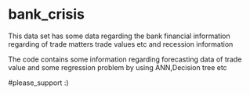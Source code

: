 # bank_crisis

This data set has some data regarding the bank financial information regarding of trade matters trade values etc and recession information 


The code contains some information regarding forecasting  data of trade value and some regression problem by using ANN,Decision tree etc

#please_support :)
